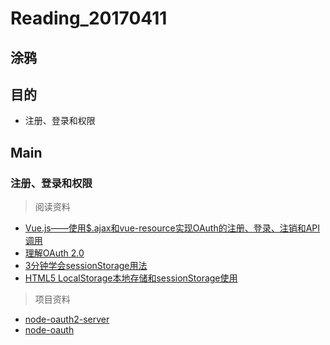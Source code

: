 # Reading_20170411
## 涂鸦

## 目的
- 注册、登录和权限

## Main
### 注册、登录和权限  
> 阅读资料
- [Vue.js——使用$.ajax和vue-resource实现OAuth的注册、登录、注销和API调用](http://www.cnblogs.com/keepfool/p/5665953.html)
- [理解OAuth 2.0](http://www.ruanyifeng.com/blog/2014/05/oauth_2_0.html)  
- [3分钟学会sessionStorage用法](http://blog.csdn.net/oaa608868/article/details/53539954)
- [HTML5 LocalStorage本地存储和sessionStorage使用](http://blog.csdn.net/qxs965266509/article/details/10012821)
> 项目资料
- [node-oauth2-server](https://www.npmjs.com/package/node-oauth2-server)
- [node-oauth](https://github.com/ciaranj/node-oauth)
